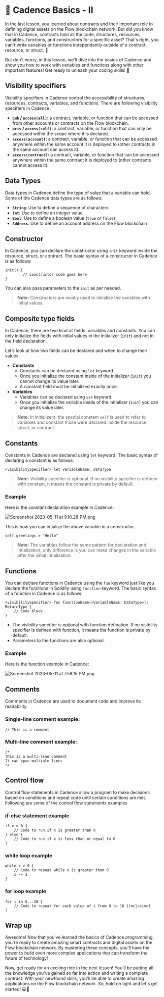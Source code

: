 # 🤯 Cadence Basics - II

In the last lesson, you learned about contracts and their important role in defining digital assets on the Flow blockchain network. But did you know that in Cadence, contracts hold all the code, structures, resources, variables, functions, and constructors for a specific asset? That's right, you can't write variables or functions independently outside of a contract, resource, or struct. 💪

But don't worry, in this lesson, we'll dive into the basics of Cadence and show you how to work with variables and functions along with other important features! Get ready to unleash your coding skills! 🚀

## Visibility specifiers

Visibility specifiers in Cadence control the accessibility of structures, resources, contracts, variables, and functions. There are following visibility specifiers in Cadence.

- **`pub` / `access(all)`**: a contract, variable, or function that can be accessed from other accounts or contracts on the Flow blockchain.
- **`priv` / `access(self)`**: a contract, variable, or function that can only be accessed within the scope where it is declared.
- **`access(account)`:** a contract, variable, or function that can be accessed anywhere within the same account it is deployed to (other contracts in the same account can access it).
- **`access(contract)`:** a contract, variable, or function that can be accessed anywhere within the same contract it is deployed to (other contracts cannot access it).

## **Data Types**

Data types in Cadence define the type of value that a variable can hold. Some of the Cadence data types are as follows:

- **`String`**: Use to define a sequence of characters
- **`Int`**: Use to define an integer value
- **`Bool`**: Use to define a boolean value (`true` or `false`)
- **`Address`**: Use to define an account address on the Flow blockchain

## Constructor

In Cadence, you can declare the constructor using `init` keyword inside the resource, struct, or contract. The basic syntax of a constructor in Cadence is as follows:

```
init() {
		// constructor code goes here
}
```

You can also pass parameters to the `init` as per needed.

> **Note:** Constructors are mostly used to initialize the variables with initial values.

## **Composite type fields**

In Cadence, there are two kind of fields: variables and constants. You can only initialize the fields with initial values in the initializer (`init`) and not in the field declaration.

Let’s look at how two fields can be declared and when to change their values.

- **Constants**
  - Constants can be declared using `let` keyword.
  - Once you initialize the constant inside of the initializer (`init`) you cannot change its value later.
  - A constant field must be initialized exactly once.
- **Variables**
  - Variables can be declared using `var` keyword.
  - Once you initialize the variable inside of the initializer (`init`) you can change its value later.

> **Note:** In initializers, the special constant `self` is used to refer to variables and constant those were declared inside the resource, struct, or contract.

## Constants

Constants in Cadence are declared using `let` keyword. The basic syntax of declaring a constant is as follows:

```
<visibilitySpecifier> let variableName: dataType
```

> **Note:** Visibility specifier is optional. If no visibility specifier is defined with constant, it means the constant is private by default.

### Example

Here is the constant declaration example in Cadence:

![Screenshot 2023-05-11 at 9.10.28 PM.png](https://github.com/0xmetaschool/Learning-Projects/raw/main/Write%20Your%20First%20Smart%20Contract%20on%20Flow%20Blockchain/2.%20%F0%9F%92%AA%20Unleash%20the%20Power%20of%20Cadence%20Programming%20Languag/%F0%9F%A4%AF%20Cadence%20Basics%20-%20II%205bbeaef043ee4e2fafcb4d0c9690e303/Screenshot_2023-05-11_at_9.10.28_PM.png)

This is how you can intialize the above variable in a constructor.

```
self.greetings = "Hello"
```

> **Note:** The variables follow the same pattern for declaration and intialization, only difference is you can make changes in the variable after the initial intialization.

## **Functions**

You can declare functions in Cadence using the `fun` keyword just like you declare the functions in Solidity using `function` keyword. The basic syntax of a function in Cadence is as follows:

```
<visibilitySpecifier> fun functionName(<VariableName: DataType>): ReturnType {
    // Code block
}
```

- The visibility specifier is optional with function defination. If no visibility specifier is defined with function, it means the function is private by default.
- Parameters to the functions are also optional.

### Example

Here is the function example in Cadence:

![Screenshot 2023-05-11 at 7.58.15 PM.png](https://github.com/0xmetaschool/Learning-Projects/raw/main/Write%20Your%20First%20Smart%20Contract%20on%20Flow%20Blockchain/2.%20%F0%9F%92%AA%20Unleash%20the%20Power%20of%20Cadence%20Programming%20Languag/%F0%9F%A4%AF%20Cadence%20Basics%20-%20II%205bbeaef043ee4e2fafcb4d0c9690e303/Screenshot_2023-05-11_at_7.58.15_PM.png)

## **Comments**

Comments in Cadence are used to document code and improve its readability.

### Single-line comment example:

```
// This is a comment
```

### Multi-line comment example:

```
/*
This is a multi-line comment
It can span multiple lines
*/
```

## C**ontrol flow**

Control flow statements in Cadence allow a program to make decisions based on conditions and repeat code until certain conditions are met. Following are some of the control flow statements examples.

### if-else statement example

```
if x > 0 {
    // Code to run if x is greater than 0
} else {
    // Code to run if x is less than or equal to 0
}
```

### while loop example

```
while x > 0 {
    // Code to repeat while x is greater than 0
    x -= 1
}
```

### for loop example

```
for i in 0...10 {
    // Code to repeat for each value of i from 0 to 10 (inclusive)
}
```

## Wrap up

Awesome! Now that you've learned the basics of Cadence programming, you're ready to create amazing smart contracts and digital assets on the Flow blockchain network. By mastering these concepts, you'll have the power to build even more complex applications that can transform the future of technology!

Now, get ready for an exciting ride in the next lesson! You'll be putting all the knowledge you've gained so far into action and writing a complete contract. With your newfound skills, you'll be able to create amazing applications on the Flow blockchain network. So, hold on tight and let's get started! 💻🚀
